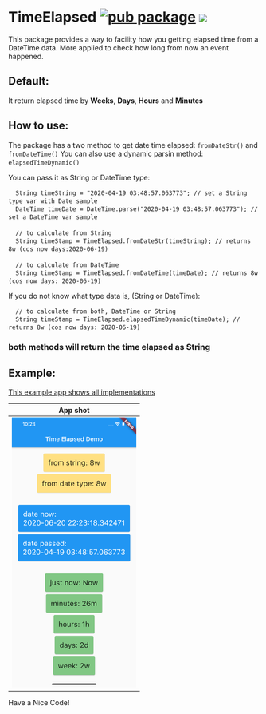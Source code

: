 # TimeElapsed [![pub package](https://img.shields.io/badge/pub-0.2.4%2B2-blue)](https://pub.dev/packages/time_elapsed) ![](https://img.shields.io/pypi/l/billiard)

This package provides a way to facility how you getting elapsed time from a DateTime data. More applied to check how long from now an event happened.

## Default:

It return elapsed time by **Weeks**, **Days**, **Hours** and **Minutes**

## How to use:

The package has a two method to get date time elapsed: `fromDateStr()` and `fromDateTime()`
You can also use a dynamic parsin method: `elapsedTimeDynamic()`

You can pass it as String or DateTime type:

      String timeString = "2020-04-19 03:48:57.063773"; // set a String type var with Date sample
      DateTime timeDate = DateTime.parse("2020-04-19 03:48:57.063773"); // set a DateTime var sample

      // to calculate from String
      String timeStamp = TimeElapsed.fromDateStr(timeString); // returns 8w (cos now days:2020-06-19)

      // to calculate from DateTime
      String timeStamp = TimeElapsed.fromDateTime(timeDate); // returns 8w (cos now days: 2020-06-19)

If you do not know what type data is, (String or DateTime):

      // to calculate from both, DateTime or String
      String timeStamp = TimeElapsed.elapsedTimeDynamic(timeDate); // returns 8w (cos now days: 2020-06-19)




### both methods will return the time elapsed as String

## Example:

[This example app shows all implementations](https://github.com/allansrc/time_elapsed/tree/master/example)

| App shot                                                                                                                                                                                           |
| -------------------------------------------------------------------------------------------------------------------------------------------------------------------------------------------------- |
| <img src="https://github.com/allansrc/time_elapsed/blob/master/example/screens/Simulator%20Screen%20Shot%20-%20iPhone%2011%20Pro%20Max%20-%202020-06-20%20at%2022.23.22.png?raw=true" width="250"> |

Have a Nice Code!
